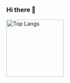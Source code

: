 ### Hi there 👋

<img alt="Top Langs" height="150px" src="https://github-readme-stats.vercel.app/api/top-langs/?username=azubiwa&layout=compact&show_icons=true" />

<!--
**azubiwa/azubiwa** is a ✨ _special_ ✨ repository because its `README.md` (this file) appears on your GitHub profile.

Here are some ideas to get you started:

- 🔭 I’m currently working on ...
- 🌱 I’m currently learning ...
- 👯 I’m looking to collaborate on ...
- 🤔 I’m looking for help with ...
- 💬 Ask me about ...
- 📫 How to reach me: ...
- 😄 Pronouns: ...
- ⚡ Fun fact: ...
-->
